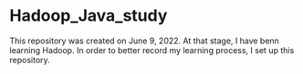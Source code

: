 # Hadoop_Java_study
This repository was created on June 9, 2022. At that stage, I have benn learning Hadoop. In order to better record my learning process, I set up this repository.

